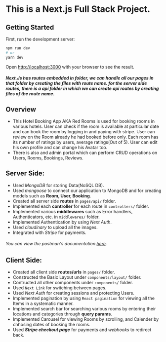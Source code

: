 # This is a Next.js Full Stack Project.

## Getting Started

First, run the development server:

```bash
npm run dev
# or
yarn dev
```

Open [http://localhost:3000](http://localhost:3000) with your browser to see the result.

##### Next.Js has routes embedded in folder, we can handle all our pages in that folder by creating the files with route name. for the server side routes, there is a api folder in which we can create api routes by creating files of the route name.

## Overview

- This Hotel Booking App AKA Red Rooms is used for booking rooms in various hotels. User can check if the room is available at particular date and can book the room by logging in and paying with stripe. User can review on the Room already he had booked before only. Each room has its number of ratings by users, average ratings(Out of 5). User can edit his own profile and can change his Avatar too.
- There is also and admin portal which can perform CRUD operations on Users, Rooms, Bookings, Reviews.

## Server Side:
- Used *MongoDB* for storing Data(NoSQL DB).
- Used *mongoose* to connect our application to MongoDB and for creating models such as **Room, User, Booking**.
- Created all server side **routes** in `pages/api/` folder.
- Implemented each **controller** for each route in `controllers/` folder.
- Implemented various **middlewares** such as Error handlers, Authenticators, etc. in `middlewares/` folder.
- Implemented Authentication by using *Next Auth*.
- Used *cloudinary* to upload all the images.
- Integrated with *Stripe* for payments.

###### You can view the postman's documentation [here](https://documenter.getpostman.com/view/21503860/2s8Z73yApo).

## Client Side:
- Created all client side **routes/urls** in `pages/` folder.
- Constructed the Basic Layout under `components/layout/` folder.
- Contructed all other components under `components/` folder.
- Used `Next Link` for switching between pages.
- Used *Next Auth* for creating sessions and protecting Users.
- Implemented pagination by using `React pagination` for viewing all the Items in a systematic manner.
- Implemented search bar for searching various rooms by entering their locations and categories through **query params**.
- Implemented Carousel for viewing Rooms by scrolling, and Calender by chhosing dates of booking the rooms.
- Used ***Stripe checkout page*** for payments and *webhooks* to redirect back.
